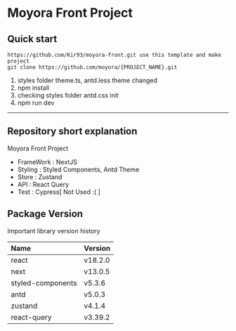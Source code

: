 # Moyora Front Project

## Quick start

```
https://github.com/Kir93/moyora-front.git use this template and make project
git clone https://github.com/moyora/{PROJECT_NAME}.git
```

1. styles folder theme.ts, antd.less theme changed
2. npm install
3. checking styles folder antd.css init
4. npm run dev

---

## Repository short explanation

Moyora Front Project

- FrameWork : NextJS
- Styling : Styled Components, Antd Theme
- Store : Zustand
- API : React Query
- Test : Cypress[ Not Used :( ]

## Package Version

Important library version history

| Name              | Version |
| :---------------- | :------ |
| react             | v18.2.0 |
| next              | v13.0.5 |
| styled-components | v5.3.6  |
| antd              | v5.0.3  |
| zustand           | v4.1.4  |
| react-query       | v3.39.2 |
